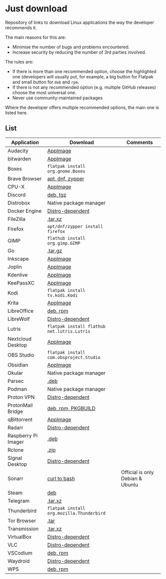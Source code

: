 # Just download

Repository of links to download Linux applications the way the developer
recommends it.

The main reasons for this are:

- Minimise the number of bugs and problems encountered.
- Increase security by reducing the number of 3rd parties involved.

The rules are:
- If there is more than one recommended option, choose the highlighted one
  (developers will usually put, for example, a big button for Flatpak and small
  button for `deb` and `rpm`.
- If there is not any recommended option (e.g. multiple GitHub releases) choose
  the most universal one.
- Never use community-maintained packages

Where the developer offers multiple recommended options, the main one is listed
here.

## List

| Application | Download | Comments |
| ---         | ---      | ---      |
| Audacity | [AppImage](https://www.audacityteam.org/) | |
| bitwarden | [AppImage](https://bitwarden.com/download/#downloads-desktop) | |
| Boxes | `flatpak install org.gnome.Boxes` | |
| Brave Browser | [apt, dnf, zypper](https://brave.com/linux/) | |
| CPU-X | [AppImage](https://github.com/TheTumultuousUnicornOfDarkness/CPU-X/releases) | |
| Discord | [deb, tgz](https://discord.com/download) | |
| Distrobox | Native package manager | |
| Docker Engine | [Distro-dependent](https://docs.docker.com/engine/install/) | |
| FileZilla | [.tar.xz](https://filezilla-project.org/download.php?platform=linux64) | |
| Firefox | `apt/dnf/zypper install firefox` | |
| GIMP | `flathub install org.gimp.GIMP` | |
| Go | [.tar.gz](https://go.dev/dl/) | |
| Inkscape | [AppImage](https://inkscape.org/release/)
| Joplin | [AppImage](https://joplinapp.org/help/install/) | |
| Kdenlive | [AppImage](https://kdenlive.org/en/download/) | |
| KeePassXC | [AppImage](https://keepassxc.org/download/#linux) | |
| Kodi | `flatpak install tv.kodi.Kodi` | |
| Krita | [AppImage](https://krita.org/en/download/) | |
| LibreOffice | [deb, rpm](https://www.libreoffice.org/download/download-libreoffice/) | |
| LibreWolf | [Distro-dependent](https://librewolf.net/installation/) | |
| Lutris | `flatpak install flathub net.lutris.Lutris` | |
| Nextcloud Desktop | [AppImage](https://nextcloud.com/install/) | |
| OBS Studio | `flatpak install com.obsproject.Studio` | |
| Obsidian | [AppImage](https://obsidian.md/) | |
| Okular | Native package manager | |
| Parsec | [.deb](https://parsec.app/downloads) | |
| Podman | Native package manager | |
| Proton VPN | [Distro-dependent](https://protonvpn.com/support/linux-vpn-setup/) | |
| ProtonMail Bridge | [deb, rpm, PKGBUILD](https://proton.me/mail/bridge) | |
| qBittorrent | [AppImage](https://www.fosshub.com/qBittorrent.html) | |
| Radarr | [Distro-dependent](https://radarr.video/#downloads-linux) | |
| Raspberry Pi Imager | [.deb](https://www.raspberrypi.com/software/) | |
| Rclone | [.zip](https://rclone.org/downloads/) | |
| Signal Desktop | [Distro-dependent](https://signal.org/download/#) | | 
| Sonarr | [curl to bash](https://sonarr.tv/#downloads-linux) | Official is only Debian & Ubuntu | 
| Steam | [deb](https://store.steampowered.com/about/) | |
| Telegram | [.tar.xz](https://desktop.telegram.org/) | |
| Thunderbird | `flatpak install org.mozilla.Thunderbird` | |
| Tor Browser | [.tar](https://www.torproject.org/download/) | |
| Transmission | [.tar.xz](https://transmissionbt.com/download) | |
| VirtualBox | [Distro-dependent](https://www.virtualbox.org/wiki/Linux_Downloads) | |
| VLC | [Distro-dependent](https://www.videolan.org/vlc/#download) | |
| VSCodium | [deb, rpm](https://github.com/VSCodium/vscodium/releases) | |
| Waydroid | [Distro-dependent](https://docs.waydro.id/usage/install-on-desktops) | |
| WPS | [deb, rpm](https://www.wps.com/) | |

